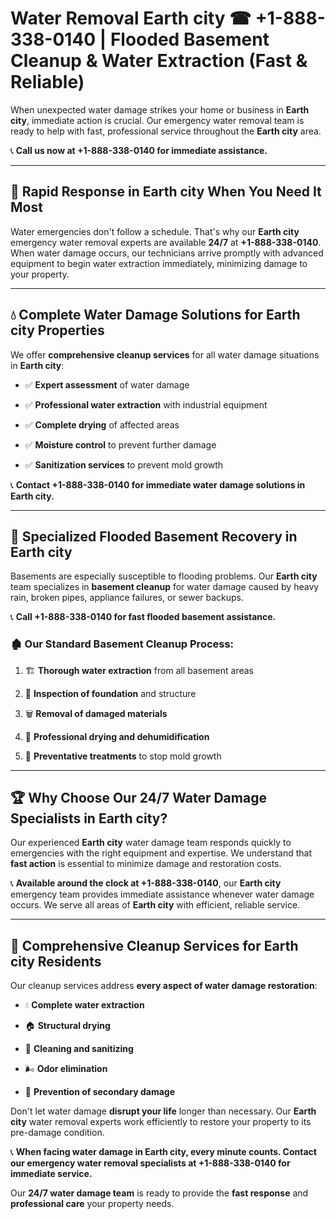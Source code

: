 # Water Removal Earth city ☎ +1-888-338-0140 | Flooded Basement Cleanup & Water Extraction (Fast & Reliable)

When unexpected water damage strikes your home or business in **Earth city**, immediate action is crucial. Our emergency water removal team is ready to help with fast, professional service throughout the **Earth city** area. 

📞 **Call us now at +1-888-338-0140 for immediate assistance.**
---
## 🚀 Rapid Response in Earth city When You Need It Most
Water emergencies don't follow a schedule. That's why our **Earth city** emergency water removal experts are available **24/7** at **+1-888-338-0140**. When water damage occurs, our technicians arrive promptly with advanced equipment to begin water extraction immediately, minimizing damage to your property.
---
## 💧 Complete Water Damage Solutions for Earth city Properties
We offer **comprehensive cleanup services** for all water damage situations in **Earth city**:
- ✅ **Expert assessment** of water damage  
- ✅ **Professional water extraction** with industrial equipment  
- ✅ **Complete drying** of affected areas  
- ✅ **Moisture control** to prevent further damage  
- ✅ **Sanitization services** to prevent mold growth  
📞 **Contact +1-888-338-0140 for immediate water damage solutions in Earth city.**
---
## 🌊 Specialized Flooded Basement Recovery in Earth city
Basements are especially susceptible to flooding problems. Our **Earth city** team specializes in **basement cleanup** for water damage caused by heavy rain, broken pipes, appliance failures, or sewer backups. 
📞 **Call +1-888-338-0140 for fast flooded basement assistance.**
### 🏚️ Our Standard Basement Cleanup Process:
1. 🏗️ **Thorough water extraction** from all basement areas  
2. 🔎 **Inspection of foundation** and structure  
3. 🗑️ **Removal of damaged materials**  
4. 💨 **Professional drying and dehumidification**  
5. 🚫 **Preventative treatments** to stop mold growth  
---
## 🏆 Why Choose Our 24/7 Water Damage Specialists in Earth city?
Our experienced **Earth city** water damage team responds quickly to emergencies with the right equipment and expertise. We understand that **fast action** is essential to minimize damage and restoration costs.
📞 **Available around the clock at +1-888-338-0140**, our **Earth city** emergency team provides immediate assistance whenever water damage occurs. We serve all areas of **Earth city** with efficient, reliable service.
---
## 🧹 Comprehensive Cleanup Services for Earth city Residents
Our cleanup services address **every aspect of water damage restoration**:
- 💧 **Complete water extraction**  
- 🏠 **Structural drying**  
- 🧼 **Cleaning and sanitizing**  
- 🌬️ **Odor elimination**  
- 🚫 **Prevention of secondary damage**  
Don't let water damage **disrupt your life** longer than necessary. Our **Earth city** water removal experts work efficiently to restore your property to its pre-damage condition.
📞 **When facing water damage in Earth city, every minute counts. Contact our emergency water removal specialists at +1-888-338-0140 for immediate service.**
Our **24/7 water damage team** is ready to provide the **fast response** and **professional care** your property needs.

